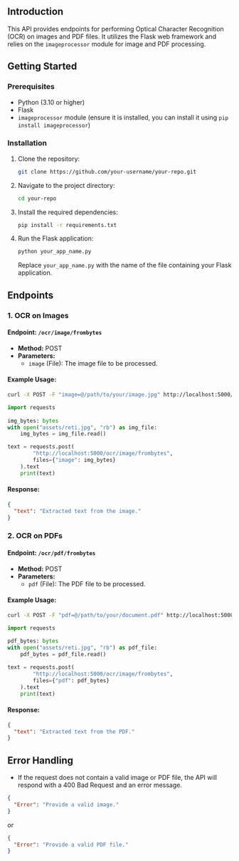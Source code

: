 ## Introduction

This API provides endpoints for performing Optical Character Recognition (OCR) on images and PDF files. It utilizes the Flask web framework and relies on the `imageprocessor` module for image and PDF processing.

## Getting Started

### Prerequisites

- Python (3.10 or higher)
- Flask
- `imageprocessor` module (ensure it is installed, you can install it using `pip install imageprocessor`)

### Installation

1. Clone the repository:

   ```bash
   git clone https://github.com/your-username/your-repo.git
   ```

2. Navigate to the project directory:

   ```bash
   cd your-repo
   ```

3. Install the required dependencies:

   ```bash
   pip install -r requirements.txt
   ```

4. Run the Flask application:

   ```bash
   python your_app_name.py
   ```

   Replace `your_app_name.py` with the name of the file containing your Flask application.

## Endpoints

### 1. OCR on Images

#### Endpoint: `/ocr/image/frombytes`

- **Method:** POST
- **Parameters:**
  - `image` (File): The image file to be processed.

#### Example Usage:

```bash
curl -X POST -F "image=@/path/to/your/image.jpg" http://localhost:5000/ocr/image/frombytes
```
```python
import requests
    
img_bytes: bytes
with open("assets/reti.jpg", "rb") as img_file:
    img_bytes = img_file.read()

text = requests.post(
        "http://localhost:5000/ocr/image/frombytes", 
        files={"image": img_bytes}
    ).text
    print(text)
```

#### Response:

```json
{
  "text": "Extracted text from the image."
}
```

### 2. OCR on PDFs

#### Endpoint: `/ocr/pdf/frombytes`

- **Method:** POST
- **Parameters:**
  - `pdf` (File): The PDF file to be processed.

#### Example Usage:

```bash
curl -X POST -F "pdf=@/path/to/your/document.pdf" http://localhost:5000/ocr/pdf/frombytes
```
```python
import requests
    
pdf_bytes: bytes
with open("assets/reti.jpg", "rb") as pdf_file:
    pdf_bytes = pdf_file.read()

text = requests.post(
        "http://localhost:5000/ocr/image/frombytes", 
        files={"pdf": pdf_bytes}
    ).text
    print(text)
```

#### Response:

```json
{
  "text": "Extracted text from the PDF."
}
```

## Error Handling

- If the request does not contain a valid image or PDF file, the API will respond with a 400 Bad Request and an error message.

```json
{
  "Error": "Provide a valid image."
}
```

or

```json
{
  "Error": "Provide a valid PDF file."
}
```